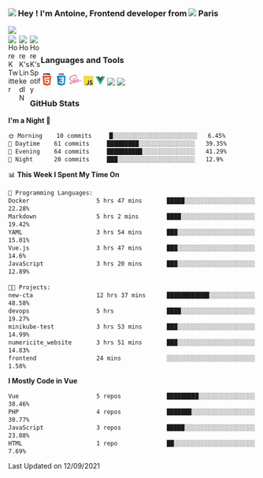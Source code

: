 ### <img src="https://media.giphy.com/media/hvRJCLFzcasrR4ia7z/giphy.gif" height="19px"> Hey ! I'm Antoine, Frontend developer from <img src="https://user-images.githubusercontent.com/45999037/109720557-8a4eaa00-7baa-11eb-8992-25452bd80e76.png" width="18px"/> Paris

<img src="https://media.giphy.com/media/UtEM6J85KZUgJhFUNs/giphy.gif" height="150px">

<div>
  <a href="https://twitter.com/HoreK0">
    <img align="left" alt="HoreK Twitter" width="22px" src="https://raw.githubusercontent.com/peterthehan/peterthehan/master/assets/twitter.svg" />
  </a>
  <a href="https://www.linkedin.com/in/antoine-lelong-510027199">
    <img align="left" alt="HoreK's LinkedIN" width="22px" src="https://raw.githubusercontent.com/peterthehan/peterthehan/master/assets/linkedin.svg" />
  </a>
  <a href="https://open.spotify.com/user/azenoxe">
    <img align="left" alt="HoreK's Spotify" width="22px" src="https://raw.githubusercontent.com/peterthehan/peterthehan/master/assets/spotify.svg" />
  </a>
</div>

<br />

### Languages and Tools

<p>
  <img height="25" src="https://raw.githubusercontent.com/github/explore/80688e429a7d4ef2fca1e82350fe8e3517d3494d/topics/html/html.png">
  <img height="25" src="https://raw.githubusercontent.com/github/explore/80688e429a7d4ef2fca1e82350fe8e3517d3494d/topics/css/css.png">
  <img height="25" src="https://raw.githubusercontent.com/github/explore/80688e429a7d4ef2fca1e82350fe8e3517d3494d/topics/sass/sass.png">
  <img height="20" src="https://raw.githubusercontent.com/github/explore/80688e429a7d4ef2fca1e82350fe8e3517d3494d/topics/javascript/javascript.png">
  <img height="20" src="https://raw.githubusercontent.com/github/explore/80688e429a7d4ef2fca1e82350fe8e3517d3494d/topics/vue/vue.png">
  <img height="20" src="https://github.com/nuxt/nuxt.js/blob/dev/.github/nuxt.png">
  <img height="20" src="https://camo.githubusercontent.com/61e102d7c605ff91efedb9d7e47c1c4a07cef59d3e1da202fd74f4772122ca4e/68747470733a2f2f766974656a732e6465762f6c6f676f2e737667">
</p>

### GitHub Stats

<!--START_SECTION:waka-->
**I'm a Night 🦉** 

```text
🌞 Morning    10 commits     █░░░░░░░░░░░░░░░░░░░░░░░░   6.45% 
🌆 Daytime    61 commits     █████████░░░░░░░░░░░░░░░░   39.35% 
🌃 Evening    64 commits     ██████████░░░░░░░░░░░░░░░   41.29% 
🌙 Night      20 commits     ███░░░░░░░░░░░░░░░░░░░░░░   12.9%

```


📊 **This Week I Spent My Time On** 

```text
💬 Programming Languages: 
Docker                   5 hrs 47 mins       █████░░░░░░░░░░░░░░░░░░░░   22.28% 
Markdown                 5 hrs 2 mins        ████░░░░░░░░░░░░░░░░░░░░░   19.42% 
YAML                     3 hrs 54 mins       ███░░░░░░░░░░░░░░░░░░░░░░   15.01% 
Vue.js                   3 hrs 47 mins       ███░░░░░░░░░░░░░░░░░░░░░░   14.6% 
JavaScript               3 hrs 20 mins       ███░░░░░░░░░░░░░░░░░░░░░░   12.89%

🐱‍💻 Projects: 
new-cta                  12 hrs 37 mins      ████████████░░░░░░░░░░░░░   48.58% 
devops                   5 hrs               ████░░░░░░░░░░░░░░░░░░░░░   19.27% 
minikube-test            3 hrs 53 mins       ███░░░░░░░░░░░░░░░░░░░░░░   14.99% 
numericite_website       3 hrs 51 mins       ███░░░░░░░░░░░░░░░░░░░░░░   14.83% 
frontend                 24 mins             ░░░░░░░░░░░░░░░░░░░░░░░░░   1.58%

```

**I Mostly Code in Vue** 

```text
Vue                      5 repos             █████████░░░░░░░░░░░░░░░░   38.46% 
PHP                      4 repos             ███████░░░░░░░░░░░░░░░░░░   30.77% 
JavaScript               3 repos             █████░░░░░░░░░░░░░░░░░░░░   23.08% 
HTML                     1 repo              ██░░░░░░░░░░░░░░░░░░░░░░░   7.69%

```



 Last Updated on 12/09/2021
<!--END_SECTION:waka-->
